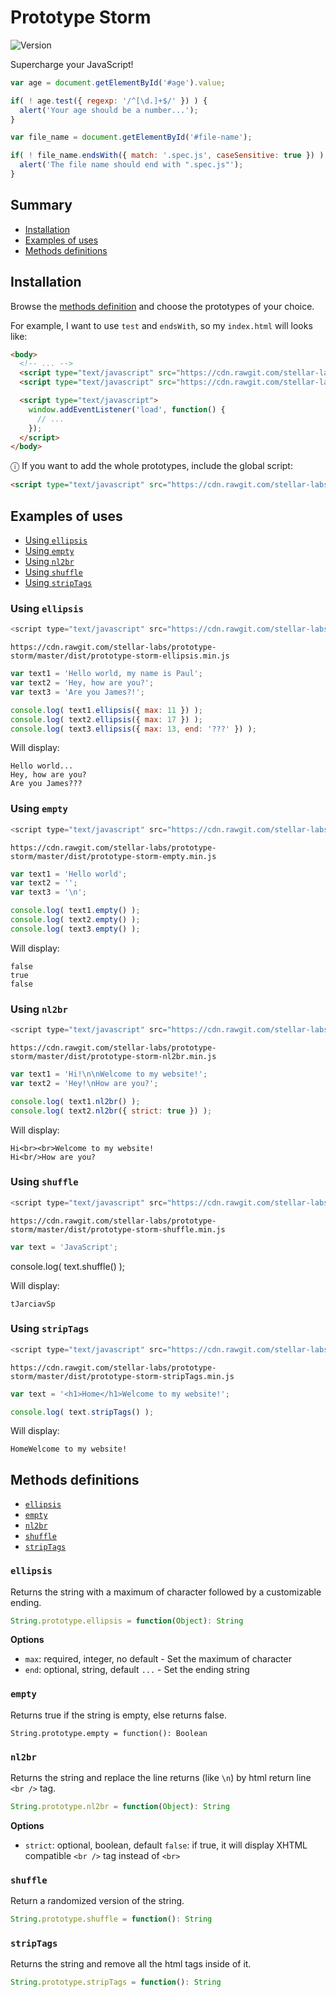 # Prototype Storm

![Version](https://img.shields.io/badge/version-dev-orange.svg)

Supercharge your JavaScript!

```javascript
var age = document.getElementById('#age').value;

if( ! age.test({ regexp: '/^[\d.]+$/' }) ) {
  alert('Your age should be a number...');
}
```

```javascript
var file_name = document.getElementById('#file-name');

if( ! file_name.endsWith({ match: '.spec.js', caseSensitive: true }) ) {
  alert('The file name should end with ".spec.js"');
}
```

## Summary

- [Installation](#installation)
- [Examples of uses](#examples-of-uses)
- [Methods definitions](#methods-definitions)

## Installation

Browse the [methods definition](#methods-definitions) and choose the prototypes of your choice. 

For example, I want to use `test` and `endsWith`, so my `index.html` will looks like:

```html
<body>
  <!-- ... -->
  <script type="text/javascript" src="https://cdn.rawgit.com/stellar-labs/prototype-storm/master/dist/prototype-storm-test.min.js"></script>
  <script type="text/javascript" src="https://cdn.rawgit.com/stellar-labs/prototype-storm/master/dist/prototype-storm-ends-with.min.js"></script>

  <script type="text/javascript">
    window.addEventListener('load', function() {
      // ...
    });
  </script>
</body>
```

ⓘ If you want to add the whole prototypes, include the global script:

```html
<script type="text/javascript" src="https://cdn.rawgit.com/stellar-labs/prototype-storm/master/dist/prototype-storm.min.js"></script>
```

## Examples of uses

- [Using `ellipsis`](#using-ellipsis)
- [Using `empty`](#using-empty)
- [Using `nl2br`](#using-nl2br)
- [Using `shuffle`](#using-shuffle)
- [Using `stripTags`](#using-striptags)

### Using `ellipsis`

```javascript
<script type="text/javascript" src="https://cdn.rawgit.com/stellar-labs/prototype-storm/master/dist/prototype-storm-ellipsis.min.js"></script>
```

```
https://cdn.rawgit.com/stellar-labs/prototype-storm/master/dist/prototype-storm-ellipsis.min.js
```

```javascript
var text1 = 'Hello world, my name is Paul';
var text2 = 'Hey, how are you?';
var text3 = 'Are you James?!';

console.log( text1.ellipsis({ max: 11 }) );
console.log( text2.ellipsis({ max: 17 }) );
console.log( text3.ellipsis({ max: 13, end: '???' }) );
```

Will display:

```
Hello world...
Hey, how are you?
Are you James???
```

### Using `empty`

```javascript
<script type="text/javascript" src="https://cdn.rawgit.com/stellar-labs/prototype-storm/master/dist/prototype-storm-empty.min.js"></script>
```

```
https://cdn.rawgit.com/stellar-labs/prototype-storm/master/dist/prototype-storm-empty.min.js
```

```javascript
var text1 = 'Hello world';
var text2 = '';
var text3 = '\n';

console.log( text1.empty() );
console.log( text2.empty() );
console.log( text3.empty() );
```

Will display:

```
false
true
false
```

### Using `nl2br`

```javascript
<script type="text/javascript" src="https://cdn.rawgit.com/stellar-labs/prototype-storm/master/dist/prototype-storm-nl2br.min.js"></script>
```

```
https://cdn.rawgit.com/stellar-labs/prototype-storm/master/dist/prototype-storm-nl2br.min.js
```

```javascript
var text1 = 'Hi!\n\nWelcome to my website!';
var text2 = 'Hey!\nHow are you?';

console.log( text1.nl2br() );
console.log( text2.nl2br({ strict: true }) );
```

Will display:

```
Hi<br><br>Welcome to my website!
Hi<br/>How are you?
```

### Using `shuffle`

```javascript
<script type="text/javascript" src="https://cdn.rawgit.com/stellar-labs/prototype-storm/master/dist/prototype-storm-shuffle.min.js"></script>
```

```
https://cdn.rawgit.com/stellar-labs/prototype-storm/master/dist/prototype-storm-shuffle.min.js
```

```javascript
var text = 'JavaScript';
```

console.log( text.shuffle() );


Will display:

```
tJarciavSp
```

### Using `stripTags`

```javascript
<script type="text/javascript" src="https://cdn.rawgit.com/stellar-labs/prototype-storm/master/dist/prototype-storm-stripTags.min.js"></script>
```

```
https://cdn.rawgit.com/stellar-labs/prototype-storm/master/dist/prototype-storm-stripTags.min.js
```

```javascript
var text = '<h1>Home</h1>Welcome to my website!';

console.log( text.stripTags() );
```

Will display:

```
HomeWelcome to my website!
```

## Methods definitions

- [`ellipsis`](#ellipsis)
- [`empty`](#empty)
- [`nl2br`](#nl2br)
- [`shuffle`](#shuffle)
- [`stripTags`](#stripTags)

### `ellipsis`

Returns the string with a maximum of character followed by a customizable ending.

```javascript
String.prototype.ellipsis = function(Object): String
```

**Options**

- `max`: required, integer, no default - Set the maximum of character
- `end`: optional, string, default `...` - Set the ending string

### `empty`

Returns true if the string is empty, else returns false.

```javasript
String.prototype.empty = function(): Boolean
```

### `nl2br`

Returns the string and replace the line returns (like `\n`) by html return line `<br />` tag.

```javascript
String.prototype.nl2br = function(Object): String
```

**Options**

- `strict`: optional, boolean, default `false`: if true, it will display XHTML compatible `<br />` tag instead of `<br>`

### `shuffle`

Return a randomized version of the string.

```javascript
String.prototype.shuffle = function(): String
```

### `stripTags`

Returns the string and remove all the html tags inside of it.

```javascript
String.prototype.stripTags = function(): String
```